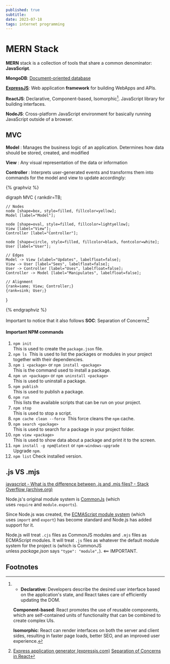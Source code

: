 ```yaml
---
published: true
subtitle:
date: 2023-07-18
tags: internet programming
---
```


# MERN Stack

**MERN** stack is a collection of tools that share a common denominator: **JavaScript**.

**MongoDB**: [Document-oriented database](https://en.wikipedia.org/wiki/Document-oriented_database)

**[ExpressJS](https://en.wikipedia.org/wiki/Express.js)**: Web application **framework** for building WebApps and APIs.

**ReactJS**: Declarative, Component-based, Isomorphic[^1]. JavaScript library for building interfaces.

**NodeJS**: Cross-platform JavaScript environment for basically running JavaScript outside of a browser.

## MVC

**Model** : Manages the business logic of an application. Determines how data should be stored, created, and modified

**View** : Any visual representation of the data or information

**Controller** : Interprets user-generated events and transforms them into commands for the model and view to update accordingly:

{% graphviz %}

digraph MVC {
    rankdir=TB;
    
    // Nodes
    node [shape=box, style=filled, fillcolor=yellow];
    Model [label="Model"];
    
    node [shape=oval, style=filled, fillcolor=lightyellow];
    View [label="View"];
    Controller [label="Controller"];
    
    node [shape=circle, style=filled, fillcolor=black, fontcolor=white];
    User [label="User"];
    
    // Edges
    Model -> View [xlabel="Updates", labelfloat=false];
    View -> User [label="Sees", labelfloat=false];
    User -> Controller [label="Uses", labelfloat=false];
    Controller -> Model [label="Manipulates", labelfloat=false];
    
    // Alignment
    {rank=same; View; Controller;}
    {rank=sink; User;}
}

{% endgraphviz %}

Important to notice that it also follows **SOC**: Separation of Concerns[^2]



#### Important NPM commands

1. `npm init`  
    This is used to create the `package.json` file.
2. `npm ls` 
	This is used to list the packages or modules in your project together with their dependencies.
3. `npm i <package>` or `npm install <package>`  
    This is the command used to install a package.
4. `npm un <package>` or `npm uninstall <package>`  
    This is used to uninstall a package.
5. `npm publish`  
    This is used to publish a package.
6. `npm run`  
    This lists the available scripts that can be run on your project.
7. `npm stop`  
    This is used to stop a script.
8. `npm cache clean --force` 
	This force cleans the `npm` cache.
9. `npm search <package>`  
    This is used to search for a package in your project folder.
10. `npm view <package>`  
    This is used to show data about a package and print it to the screen.
11. `npm install -g npm@latest` or `npm-windows-upgrade`  
    Upgrade `npm`.
12. ```npm list```
    Check installed version.

## .js VS .mjs


[javascript - What is the difference between .js and .mjs files? - Stack Overflow (archive.org)](https://web.archive.org/web/20230126081858/https://stackoverflow.com/questions/57492546/what-is-the-difference-between-js-and-mjs-files)

Node.js's original module system is [CommonJs](https://web.archive.org/web/20230126081858/https://nodejs.org/docs/latest/api/modules.html) (which uses `require` and `module.exports`).

Since Node.js was created, the [ECMAScript module system](https://web.archive.org/web/20230126081858/https://nodejs.org/docs/latest/api/esm.html) (which uses `import` and `export`) has become standard and Node.js has added support for it.

Node.js will treat `.cjs` files as CommonJS modules and `.mjs` files as ECMAScript modules. It will treat `.js` files as whatever the default module system for the project is (which is CommonJS unless _package.json_ says `"type": "module",`). <== IMPORTANT.

## Footnotes

[^1]: - **Declarative**: Developers describe the desired user interface based on the application's state, and React takes care of efficiently updating the DOM.
	
	**Component-based**: React promotes the use of reusable components, which are self-contained units of functionality that can be combined to create complex UIs.
	
	**Isomorphic**: React can render interfaces on both the server and client sides, resulting in faster page loads, better SEO, and an improved user experience.

[^2]: [Express application generator (expressjs.com)](https://expressjs.com/en/starter/generator.html)
	[Separation of Concerns in React](https://alialhaddad.medium.com/separation-of-concerns-in-react-d4f74aaf3800)